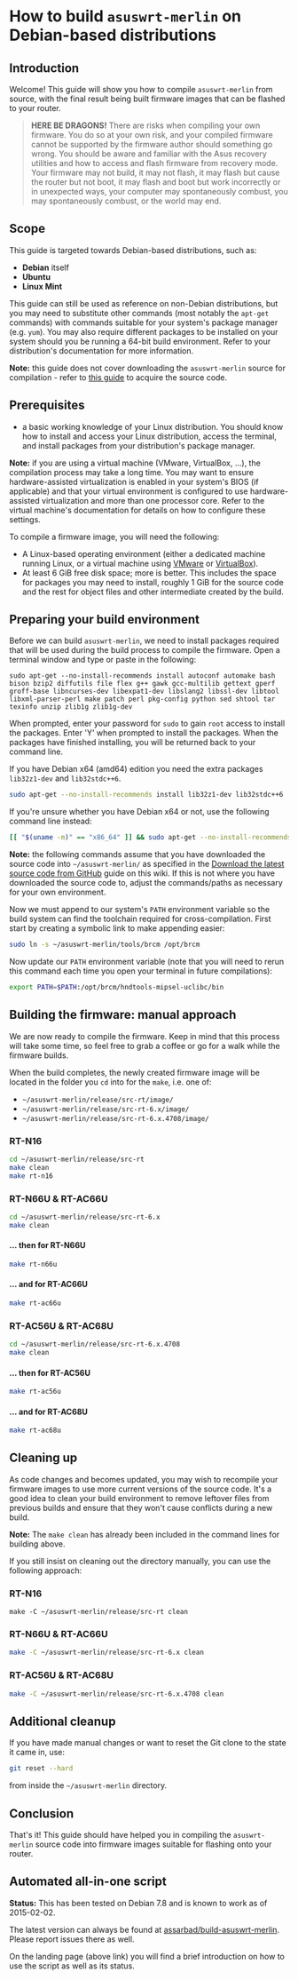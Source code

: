 # How to build `asuswrt-merlin` on Debian-based distributions

## Introduction

Welcome! This guide will show you how to compile `asuswrt-merlin` from source, with the final result being built firmware images that can be flashed to your router.

> **HERE BE DRAGONS!** There are risks when compiling your own firmware. You do so at your own risk, and your compiled firmware cannot be supported by the firmware author should something go wrong. You should be aware and familiar with the Asus recovery utilities and how to access and flash firmware from recovery mode. Your firmware may not build, it may not flash, it may flash but cause the router but not boot, it may flash and boot but work incorrectly or in unexpected ways, your computer may spontaneously combust, you may spontaneously combust, or the world may end.

## Scope

This guide is targeted towards Debian-based distributions, such as:

* **Debian** itself
* **Ubuntu**
* **Linux Mint**

This guide can still be used as reference on non-Debian distributions, but you may need to substitute other commands (most notably the `apt-get` commands) with commands suitable for your system's package manager (e.g. `yum`). You may also require different packages to be installed on your system should you be running a 64-bit build environment. Refer to your distribution's documentation for more information.

**Note:** this guide does not cover downloading the `asuswrt-merlin` source for compilation - refer to [this guide](https://github.com/RMerl/asuswrt-merlin/wiki/Download-the-latest-source-code-from-GitHub) to acquire the source code.

## Prerequisites

* a basic working knowledge of your Linux distribution. You should know how to install and access your Linux distribution, access the terminal, and install packages from your distribution's package manager.

**Note:** if you are using a virtual machine (VMware, VirtualBox, ...), the compilation process may take a long time. You may want to ensure hardware-assisted virtualization is enabled in your system's BIOS (if applicable) and that your virtual environment is configured to use hardware-assisted virtualization and more than one processor core. Refer to the virtual machine's documentation for details on how to configure these settings.

To compile a firmware image, you will need the following:

* A Linux-based operating environment (either a dedicated machine running Linux, or a virtual machine using [VMware](http://www.vmware.com) or [VirtualBox](https://www.virtualbox.org/)).
* At least 6 GiB free disk space; more is better. This includes the space for packages you may need to install, roughly 1 GiB for the source code and the rest for object files and other intermediate created by the build.

## Preparing your build environment

Before we can build `asuswrt-merlin`, we need to install packages required that will be used during the build process to compile the firmware. Open a terminal window and type or paste in the following:

    sudo apt-get --no-install-recommends install autoconf automake bash bison bzip2 diffutils file flex g++ gawk gcc-multilib gettext gperf groff-base libncurses-dev libexpat1-dev libslang2 libssl-dev libtool libxml-parser-perl make patch perl pkg-config python sed shtool tar texinfo unzip zlib1g zlib1g-dev

When prompted, enter your password for `sudo` to gain `root` access to install the packages. Enter 'Y' when prompted to install the packages. When the packages have finished installing, you will be returned back to your command line.

If you have Debian x64 (amd64) edition you need the extra packages `lib32z1-dev` and `lib32stdc++6`.

```bash
sudo apt-get --no-install-recommends install lib32z1-dev lib32stdc++6
```

If you're unsure whether you have Debian x64 or not, use the following command line instead:

```bash
[[ "$(uname -m)" == "x86_64" ]] && sudo apt-get --no-install-recommends install lib32z1-dev lib32stdc++6
```

**Note:** the following commands assume that you have downloaded the source code into `~/asuswrt-merlin/` as specified in the [Download the latest source code from GitHub](https://github.com/RMerl/asuswrt-merlin/wiki/Download-the-latest-source-code-from-GitHub) guide on this wiki. If this is not where you have downloaded the source code to, adjust the commands/paths as necessary for your own environment.

Now we must append to our system's `PATH` environment variable so the build system can find the toolchain required for cross-compilation. First start by creating a symbolic link to make appending easier:

```bash
sudo ln -s ~/asuswrt-merlin/tools/brcm /opt/brcm
```

Now update our `PATH` environment variable (note that you will need to rerun this command each time you open your terminal in future compilations):

```bash
export PATH=$PATH:/opt/brcm/hndtools-mipsel-uclibc/bin
```

## Building the firmware: manual approach

We are now ready to compile the firmware. Keep in mind that this process will take some time, so feel free to grab a coffee or go for a walk while the firmware builds.

When the build completes, the newly created firmware image will be located in the folder you `cd` into for the `make`, i.e. one of:

* `~/asuswrt-merlin/release/src-rt/image/`
* `~/asuswrt-merlin/release/src-rt-6.x/image/`
* `~/asuswrt-merlin/release/src-rt-6.x.4708/image/`

### RT-N16

```bash
cd ~/asuswrt-merlin/release/src-rt
make clean
make rt-n16
```

### RT-N66U & RT-AC66U

```bash
cd ~/asuswrt-merlin/release/src-rt-6.x
make clean
```

#### ... then for RT-N66U

```bash
make rt-n66u
```

#### ... and for RT-AC66U

```bash
make rt-ac66u
```

### RT-AC56U & RT-AC68U

```bash
cd ~/asuswrt-merlin/release/src-rt-6.x.4708
make clean
```

#### ... then for RT-AC56U

```bash
make rt-ac56u
```
#### ... and for RT-AC68U

```bash
make rt-ac68u
```

## Cleaning up

As code changes and becomes updated, you may wish to recompile your firmware images to use more current versions of the source code. It's a good idea to clean your build environment to remove leftover files from previous builds and ensure that they won't cause conflicts during a new build.

**Note:** The `make clean` has already been included in the command lines for building above.

If you still insist on cleaning out the directory manually, you can use the following approach:

### RT-N16

```
make -C ~/asuswrt-merlin/release/src-rt clean
```

### RT-N66U & RT-AC66U

```bash
make -C ~/asuswrt-merlin/release/src-rt-6.x clean
```

### RT-AC56U & RT-AC68U

```bash
make -C ~/asuswrt-merlin/release/src-rt-6.x.4708 clean
```

## Additional cleanup

If you have made manual changes or want to reset the Git clone to the state it came in, use:

```bash
git reset --hard
```

from inside the `~/asuswrt-merlin` directory.

## Conclusion

That's it! This guide should have helped you in compiling the `asuswrt-merlin` source code into firmware images suitable for flashing onto your router.

## Automated all-in-one script

**Status:** This has been tested on Debian 7.8 and is known to work as of 2015-02-02.

The latest version can always be found at [assarbad/build-asuswrt-merlin](https://github.com/assarbad/build-asuswrt-merlin). Please report issues there as well.

On the landing page (above link) you will find a brief introduction on how to use the script as well as its status.